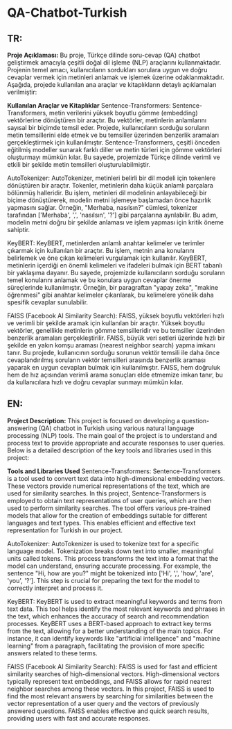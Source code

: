 # QA-Chatbot-Turkish
TR:
--------------------------------------------------------------
**Proje Açıklaması:**
Bu proje, Türkçe dilinde soru-cevap (QA) chatbot geliştirmek amacıyla çeşitli doğal dil işleme (NLP) araçlarını kullanmaktadır. Projenin temel amacı, kullanıcıların sordukları sorulara uygun ve doğru cevaplar vermek için metinleri anlamak ve işlemek üzerine odaklanmaktadır. Aşağıda, projede kullanılan ana araçlar ve kitaplıkların detaylı açıklamaları verilmiştir:

**Kullanılan Araçlar ve Kitaplıklar**
Sentence-Transformers:
Sentence-Transformers, metin verilerini yüksek boyutlu gömme (embedding) vektörlerine dönüştüren bir araçtır. Bu vektörler, metinlerin anlamlarını sayısal bir biçimde temsil eder. Projede, kullanıcıların sorduğu soruların metin temsillerini elde etmek ve bu temsiller üzerinden benzerlik aramaları gerçekleştirmek için kullanılmıştır. Sentence-Transformers, çeşitli önceden eğitilmiş modeller sunarak farklı diller ve metin türleri için gömme vektörleri oluşturmayı mümkün kılar. Bu sayede, projemizde Türkçe dilinde verimli ve etkili bir şekilde metin temsilleri oluşturulabilmiştir.

AutoTokenizer:
AutoTokenizer, metinleri belirli bir dil modeli için tokenlere dönüştüren bir araçtır. Tokenler, metinlerin daha küçük anlamlı parçalara bölünmüş halleridir. Bu işlem, metinleri dil modelinin anlayabileceği bir biçime dönüştürerek, modelin metni işlemeye başlamadan önce hazırlık yapmasını sağlar. Örneğin, "Merhaba, nasılsın?" cümlesi, tokenizer tarafından ['Merhaba', ',', 'nasılsın', '?'] gibi parçalarına ayrılabilir. Bu adım, modelin metni doğru bir şekilde anlaması ve işlem yapması için kritik öneme sahiptir.

KeyBERT:
KeyBERT, metinlerden anlamlı anahtar kelimeler ve terimler çıkarmak için kullanılan bir araçtır. Bu işlem, metnin ana konularını belirlemek ve öne çıkan kelimeleri vurgulamak için kullanılır. KeyBERT, metinlerin içerdiği en önemli kelimeleri ve ifadeleri bulmak için BERT tabanlı bir yaklaşıma dayanır. Bu sayede, projemizde kullanıcıların sorduğu soruların temel konularını anlamak ve bu konulara uygun cevaplar önerme süreçlerinde kullanılmıştır. Örneğin, bir paragraftan "yapay zeka", "makine öğrenmesi" gibi anahtar kelimeler çıkarılarak, bu kelimelere yönelik daha spesifik cevaplar sunulabilir.

FAISS (Facebook AI Similarity Search):
FAISS, yüksek boyutlu vektörleri hızlı ve verimli bir şekilde aramak için kullanılan bir araçtır. Yüksek boyutlu vektörler, genellikle metinlerin gömme temsilleridir ve bu temsiller üzerinden benzerlik aramaları gerçekleştirilir. FAISS, büyük veri setleri üzerinde hızlı bir şekilde en yakın komşu araması (nearest neighbor search) yapma imkanı tanır. Bu projede, kullanıcının sorduğu sorunun vektör temsili ile daha önce cevaplandırılmış soruların vektör temsilleri arasında benzerlik araması yaparak en uygun cevapları bulmak için kullanılmıştır. FAISS, hem doğruluk hem de hız açısından verimli arama sonuçları elde etmemize imkan tanır, bu da kullanıcılara hızlı ve doğru cevaplar sunmayı mümkün kılar.


EN:
--------------------------------------------------------------
**Project Description:**
This project is focused on developing a question-answering (QA) chatbot in Turkish using various natural language processing (NLP) tools. The main goal of the project is to understand and process text to provide appropriate and accurate responses to user queries. Below is a detailed description of the key tools and libraries used in this project:

**Tools and Libraries Used**
Sentence-Transformers:
Sentence-Transformers is a tool used to convert text data into high-dimensional embedding vectors. These vectors provide numerical representations of the text, which are used for similarity searches. In this project, Sentence-Transformers is employed to obtain text representations of user queries, which are then used to perform similarity searches. The tool offers various pre-trained models that allow for the creation of embeddings suitable for different languages and text types. This enables efficient and effective text representation for Turkish in our project.

AutoTokenizer:
AutoTokenizer is used to tokenize text for a specific language model. Tokenization breaks down text into smaller, meaningful units called tokens. This process transforms the text into a format that the model can understand, ensuring accurate processing. For example, the sentence "Hi, how are you?" might be tokenized into ['Hi', ',', 'how', 'are', 'you', '?']. This step is crucial for preparing the text for the model to correctly interpret and process it.

KeyBERT:
KeyBERT is used to extract meaningful keywords and terms from text data. This tool helps identify the most relevant keywords and phrases in the text, which enhances the accuracy of search and recommendation processes. KeyBERT uses a BERT-based approach to extract key terms from the text, allowing for a better understanding of the main topics. For instance, it can identify keywords like "artificial intelligence" and "machine learning" from a paragraph, facilitating the provision of more specific answers related to these terms.

FAISS (Facebook AI Similarity Search):
FAISS is used for fast and efficient similarity searches of high-dimensional vectors. High-dimensional vectors typically represent text embeddings, and FAISS allows for rapid nearest neighbor searches among these vectors. In this project, FAISS is used to find the most relevant answers by searching for similarities between the vector representation of a user query and the vectors of previously answered questions. FAISS enables effective and quick search results, providing users with fast and accurate responses.

